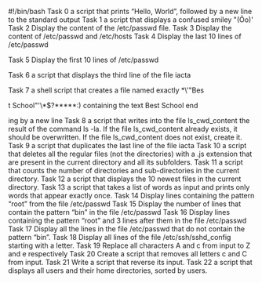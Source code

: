 #!/bin/bash
Task 0 a script that prints “Hello, World”, followed by a new line to the standard output
Task 1 a script that displays a confused smiley "(Ôo)'
Task 2 Display the content of the /etc/passwd file.
Task 3 Display the content of /etc/passwd and /etc/hosts
Task 4 Display the last 10 lines of /etc/passwd                  

Task 5 Display the first 10 lines of /etc/passwd                 

Task 6 a script that displays the third line of the file iacta   

Task 7 a shell script that creates a file named exactly \*\\'"Bes

t School"\'\\*$\?\*\*\*\*\*:) containing the text Best School end

ing by a new line 
Task 8 a script that writes into the file ls_cwd_content the result of the command ls -la. If the file ls_cwd_content already exists, it should be overwritten. If the file ls_cwd_content does not exist, create it.
Task 9 a script that duplicates the last line of the file iacta
Task 10 a script that deletes all the regular files (not the directories) with a .js extension that are present in the current directory and all its subfolders.
Task 11 a script that counts the number of directories and sub-directories in the current directory.
Task 12 a script that displays the 10 newest files in the current directory.
Task 13 a script that takes a list of words as input and prints only words that appear exactly once.
Task 14 Display lines containing the pattern “root” from the file /etc/passwd
Task 15 Display the number of lines that contain the pattern “bin” in the file /etc/passwd
Task 16 Display lines containing the pattern “root” and 3 lines after them in the file /etc/passwd
Task 17 Display all the lines in the file /etc/passwd that do not contain the pattern “bin”.
Task 18 Display all lines of the file /etc/ssh/sshd_config starting with a letter.
Task 19 Replace all characters A and c from input to Z and e respectively
Task 20 Create a script that removes all letters c and C from input.
Task 21 Write a script that reverse its input.
Task 22 a script that displays all users and their home directories, sorted by users.
